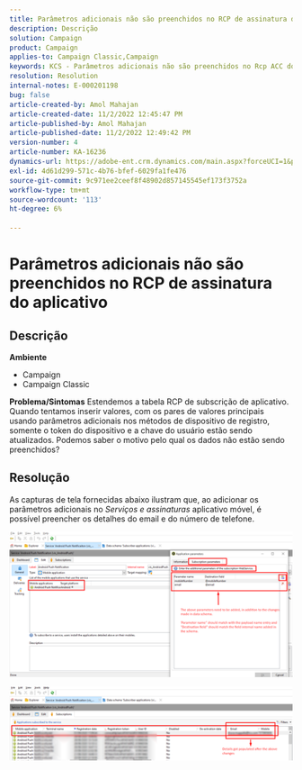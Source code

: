 ```yaml
---
title: Parâmetros adicionais não são preenchidos no RCP de assinatura do aplicativo
description: Descrição
solution: Campaign
product: Campaign
applies-to: Campaign Classic,Campaign
keywords: KCS - Parâmetros adicionais não são preenchidos no Rcp ACC do appsubscription
resolution: Resolution
internal-notes: E-000201198
bug: false
article-created-by: Amol Mahajan
article-created-date: 11/2/2022 12:45:47 PM
article-published-by: Amol Mahajan
article-published-date: 11/2/2022 12:49:42 PM
version-number: 4
article-number: KA-16236
dynamics-url: https://adobe-ent.crm.dynamics.com/main.aspx?forceUCI=1&pagetype=entityrecord&etn=knowledgearticle&id=6e46d644-ac5a-ed11-9561-6045bd006a22
exl-id: 4d61d299-571c-4b76-bfef-6029fa1fe476
source-git-commit: 9c971ee2ceef8f48902d857145545ef173f3752a
workflow-type: tm+mt
source-wordcount: '113'
ht-degree: 6%

---
```


# Parâmetros adicionais não são preenchidos no RCP de assinatura do aplicativo

## Descrição

<b>Ambiente</b>
- Campaign
- Campaign Classic

<b>Problema/Sintomas</b>
Estendemos a tabela RCP de subscrição de aplicativo. Quando tentamos inserir valores, com os pares de valores principais usando parâmetros adicionais nos métodos de dispositivo de registro, somente o token do dispositivo e a chave do usuário estão sendo atualizados. Podemos saber o motivo pelo qual os dados não estão sendo preenchidos?


## Resolução


As capturas de tela fornecidas abaixo ilustram que, ao adicionar os parâmetros adicionais no *Serviços e assinaturas* aplicativo móvel, é possível preencher os detalhes do email e do número de telefone.



![](assets/bc1c5473-4bd0-ec11-a7b5-00224809c556.png)



![](assets/ddd78ad4-4bd0-ec11-a7b5-00224809c556.png)

